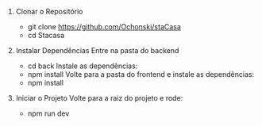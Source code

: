 1. Clonar o Repositório
    - git clone https://github.com/Ochonski/staCasa
    - cd Stacasa
   
2. Instalar Dependências
Entre na pasta do backend
    - cd back
Instale as dependências:
    - npm install
Volte para a pasta do frontend e instale as dependências:
    - npm install
3. Iniciar o Projeto
  Volte para a raiz do projeto e rode:
    -  npm run dev
